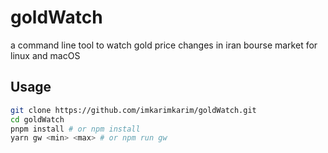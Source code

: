 # goldWatch

a command line tool to watch gold price changes in iran bourse market for linux and macOS

## Usage

```bash
git clone https://github.com/imkarimkarim/goldWatch.git
cd goldWatch
pnpm install # or npm install
yarn gw <min> <max> # or npm run gw
```
